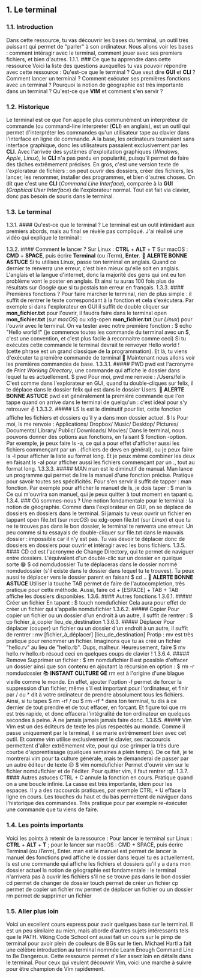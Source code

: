 ## 1. **Le terminal**
### 1.1. **Introduction**
Dans cette ressource, tu vas découvrir les bases du terminal, un outil très puissant qui permet de "parler" à son ordinateur. Nous allons voir les bases : comment intéragir avec le terminal, comment jouer avec ses premiers fichiers, et bien d'autres.
1.1.1. ### Ce que tu apprendre dans cette ressource
Voici la liste des questions auxquelles tu vas pouvoir répondre avec cette ressource :
Qu'est-ce que le terminal ?
Que veut dire **GUI** et **CLI** ?
Comment lancer un terminal ?
Comment exécuter ses premières fonctions avec un terminal ?
Pourquoi la notion de géographie est très importante dans un terminal ?
Qu'est-ce que **VIM** et comment s'en servir ?
### 1.2. Historique
Le terminal est ce que l'on appelle plus communément un interpréteur de commande (ou command-line interpreter (**CLI**) en anglais), est un outil qui permet d'interpréter les commandes qu'un utilisateur tape au clavier dans l'interface en ligne de commande.
À la base, les ordinateurs tournaient sans interface graphique, donc les utilisateurs passaient exclusivement par les **CLI**. Avec l'arrivée des systèmes d'exploitation graphiques (_Windows_, _Apple_, _Linux_), le **CLI** n'a pas perdu en popularité, puisqu'il permet de faire des tâches extrêmement précises.
En gros, c'est une version texte de l'explorateur de fichiers : on peut ouvrir des dossiers, créer des fichiers, les lancer, les renommer, installer des programmes, et bien d'autres choses. On dit que c'est une **CLI** (_Command Line Interface_), comparée à la **GUI** (_Graphical User Interface_) de l'explorateur normal. Tout est fait via clavier, donc pas besoin de souris dans le terminal.
### 1.3. Le terminal
1.3.1. #### Qu'est-ce que le terminal ?
Le terminal est un outil intimidant aux premiers abords, mais au final se révèle pas compliqué. J'ai réalisé une vidéo qui explique le terminal :
 
1.3.2. #### Comment le lancer ?
Sur Linux : **CTRL** + **ALT** + **T**
Sur macOS : **CMD** + **SPACE**, puis écrire **Terminal** (ou iTerm), **Enter**. 
🚀 **ALERTE BONNE ASTUCE**
Si tu utilises Linux, passe ton terminal en anglais. Quand ce dernier te renverra une erreur, c'est bien mieux qu'elle soit en anglais. L'anglais et la langue d'internet, donc la majorité des gens qui ont eu ton problème vont le poster en anglais. Et ainsi tu auras 100 fois plus de résultats sur _Google_ que si tu postais ton erreur en français.
1.3.3. #### Premières fonctions ?
Pour faire marcher le terminal, rien de plus simple : il suffit de rentrer le texte correspondant à la fonction et cela s'exécutera. Par exemple si dans l'explorateur en GUI il suffit de double cliquer sur **mon_fichier.txt** pour l'ouvrir, il faudra faire dans le terminal open **mon_fichier.txt** (sur _macOS_) ou xdg-open **mon_fichier.txt** (sur _Linux_) pour l'ouvrir avec le terminal. On va tester avec notre première fonction :
$ echo "Hello world !"
(je commence toutes les commande du terminal avec un $, c'est une convention, et c'est plus facile à reconnaitre comme ceci)
Si tu exécutes cette commande le terminal devrait te renvoyer Hello world ! (cette phrase est un grand classique de la programmation). Et là, tu viens d'exécuter ta première commande de terminal 🎉
Maintenant nous allons voir les premières commandes de base.
1.3.3.1. ##### PWD
pwd est l'acronyme de _Print Working Directory_, une commande qui affiche le dossier dans lequel tu es actuellement.
$ pwd
Pour moi, pwd me renvoie :
/Users/felix
C'est comme dans l'explorateur en GUI, quand tu double-cliques sur felix, il te déplace dans le dossier felix qui est dans le dossier Users.
🚀 **ALERTE BONNE ASTUCE**
pwd est généralement la première commande que l'on tappe quand on arrive dans le terminal de quelqu'un : c'est idéal pour s'y retrouver ✌️
1.3.3.2. ##### LS
ls est le diminutif pour list, cette fonction affiche les fichiers et dossiers qu'il y a dans mon dossier actuel.
$ ls
Pour moi, ls me renvoie :
Applications/   Dropbox/     Music/       Desktop/
Pictures/     Documents/    Library/     Public/
Downloads/    Movies/
Dans le terminal, nous pouvons donner des options aux fonctions, en faisant $ fonction -option. Par exemple, je peux faire ls -a, ce qui a pour effet d'afficher aussi les fichiers commençant par un . (fichiers de devs en général), ou je peux faire ls -l pour afficher la liste au format long. Et je peux même combiner les deux en faisant ls -al pour afficher aussi les fichiers commençant par un ., tout au format long.
1.3.3.3. ##### MAN
man est le diminutif de manual. Man lance un programme qui permet de lire la manuel d'une fonction précise. Pratique pour savoir toutes ses spécificités. Pour s'en servir il suffit de tapper : man fonction. Par exemple pour afficher le manuel de ls, je dois taper :
$ man ls
Ce qui m'ouvrira son manuel, qui je peux quitter à tout moment en tapant q.
1.3.4. ### Où sommes-nous ?
Une notion fondamentale pour le terminal : la notion de géographie. Comme dans l'explorateur en GUI, on se déplace de dossiers en dossiers dans le terminal. Si jamais tu veux ouvrir un fichier en tappant open file.txt (sur _macOS_) ou xdg-open file.txt (sur _Linux_) et que tu ne te trouves pas dans le bon dossier, le terminal te renverra une erreur. Un peu comme si tu essayais de double-cliquer sur file.txt dans le mauvais dossier : impossible car il n'y est pas.
Tu vas devoir te déplacer donc de dossiers en dossiers pour ouvrir et intéragir avec les bons fichiers.
1.3.5. #### CD
cd est l'acronyme de Change Directory, qui te permet de naviguer entre dossiers. L'équivalent d'un double-clic sur un dossier en quelque sorte 😁
$ cd nomdudossier
Tu te déplaceras dans le dossier nommé nomdudossier (s'il existe dans le dossier dans lequel tu te trouves).
Tu peux aussi te déplacer vers le dossier parent en faisant $ cd ..
🚀 **ALERTE BONNE ASTUCE**
Utiliser la touche TAB permet de faire de l'autocompletion, très pratique pour cette méthode. Aussi, faire cd + [ESPACE] + TAB + TAB affiche les dossiers disponibles.
1.3.6. #### Autres fonctions
1.3.6.1. ##### Créer un fichier
En tapant :
$ touch nomdufichier
Cela aura pour effet de créer un fichier qui s'appelle nomdufichier
1.3.6.2. ##### Copier
Pour copier un fichier ou un dossier d'un endroit à un autre, il suffit de rentrer :
$ cp fichier_à_copier lieu_de_destination
1.3.6.3. ##### Déplacer
Pour déplacer (couper) un fichier ou un dossier d'un endroit à un autre, il suffit de rentrer :
mv [fichier_à_déplacer] [lieu_de_destination]
Protip : mv est très pratique pour renommer un fichier. Imaginons que tu as créé un fichier "hello.rv" au lieu de "hello.rb". Oups, malheur. Heureusement, faire $ mv hello.rv hello.rb résoud ceci en quelques coups de clavier !
1.3.6.4. ##### Remove
Supprimer un fichier :
$ rm nomdufichier
Il est possible d'effacer un dossier ainsi que son contenu en ajoutant la récursion en option : 
$ rm -r nomdudossier
📚 **INSTANT CULTURE GÉ**
rm est à l'origine d'une blague vieille comme le monde. En effet, ajouter l'option -f permet de forcer la suppression d'un fichier, même s'il est important pour l'ordinateur, et finir par / ou * dit à votre ordinateur de prendre absolument tous les fichiers. Ainsi, si tu tapes $ rm -rf / ou $ rm -rf * dans ton terminal, tu dis à ce dernier de tout prendre et de tout effacer, en forçant. Et figure toi que rm est très rapide, et donc effacera l'intégralité de ton ordinateur en quelques secondes à peine. À ne jamais jamais jamais faire donc.
1.3.6.5. ##### Vim
Vim est un des éditeurs de texte les plus respectés au monde. Comme il passe uniquement par le terminal, il se marie extrêmement bien avec cet outil. Et comme vim utilise exclusivement le clavier, ses raccourcis permettent d'aller extrêmement vite, pour qui ose grimper la très dure courbe d'apprentissage (quelques semaines à plein temps). De ce fait, je te montrerai vim pour ta culture générale, mais te demanderai de passer par un autre éditeur de texte 😉
$ vim nomdufichier
Permet d'ouvrir vim sur le fichier nomdufichier et de l'éditer. Pour quitter vim, il faut rentrer :q!.
1.3.7. #### Autres astuces
CTRL + C annule la fonction en cours. Pratique quand on a une boucle infinie.
La casse est très importante, idem pour les espaces.
Il y a des raccourcis pratiques, par exemple CTRL + U efface la ligne en cours.
Les touches du haut et du bas permettent de naviguer dans l'historique des commandes. Très pratique pour par exemple re-éxécuter une commande que tu viens de faire.
### 1.4. Les points importants
Voici les points à retenir de la ressource :
Pour lancer le terminal sur Linux : **CTRL** + **ALT** + **T** ; pour le lancer sur macOS : CMD + SPACE, puis écrire Terminal (ou _iTerm_), Enter.
man est le manuel est permet de lancer la manuel des fonctions
pwd affiche le dossier dans lequel tu es actuellement.
ls est une commande qui affiche les fichiers et dossiers qu'il y a dans mon dossier actuel
la notion de géographie est fondamentale : le terminal n'arrivera pas à ouvrir les fichiers s'il ne se trouve pas dans le bon dossier
cd permet de changer de dossier
touch permet de créer un fichier
cp permet de copier un fichier
mv permet de déplacer un fichier ou un dossier
rm permet de supprimer un fichier
### 1.5. Aller plus loin
Voici un excellent cours express pour avoir quelques base sur le terminal. Il est un peu similaire au mien, mais aborde d'autres sujets intéressants tels que le PATH.
Viking Code School ont aussi fait un cours sur le pimp de terminal pour avoir plein de couleurs de BGs sur le tien.
Michael Hartl a fait une célèbre introduction au terminal nommée Learn Enough Command Line to Be Dangerous. Cette ressource permet d'aller assez loin en détails dans le terminal.
Pour ceux qui veulent découvrir Vim, voici une marche à suivre pour être champion de Vim rapidement.